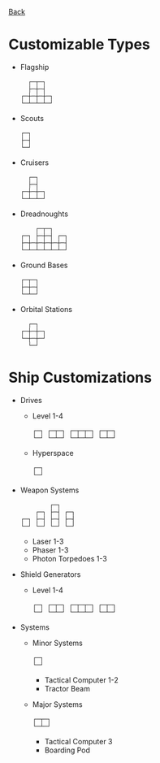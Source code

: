 [Back](https://github.com/haslo/space4x/blob/master/readme.md)

# Customizable Types

* Flagship

  ```
    ┌─┬─┐
    ├─┼─┤
  ┌─┼─┼─┼─┐
  └─┴─┴─┴─┘
  ```

* Scouts

  ```
  ┌─┐
  ├─┤
  └─┘
  ```

* Cruisers

  ```
    ┌─┐
    ├─┤
  ┌─┼─┼─┐
  └─┴─┴─┘
  ```

* Dreadnoughts

  ```
      ┌─┬─┐
  ┌─┐ ├─┼─┤ ┌─┐
  ├─┼─┼─┼─┼─┼─┤
  └─┴─┴─┴─┴─┴─┘
  ```

* Ground Bases

  ```
  ┌─┬─┐
  ├─┼─┤
  └─┴─┘
  ```

* Orbital Stations

  ```
    ┌─┐
  ┌─┼─┼─┐
  └─┼─┼─┘
    └─┘
  ```


# Ship Customizations

* Drives
  * Level 1-4

    ```
    ┌─┐ ┌─┬─┐ ┌─┬─┬─┐ ┌─┬─┐
    └─┘ └─┴─┘ └─┴─┴─┘ └─┴─┘
    ```

  * Hyperspace

    ```
    ┌─┐
    └─┘
    ```

* Weapon Systems

  ```
          ┌─┐
      ┌─┐ ├─┤ ┌─┐
  ┌─┐ ├─┤ ├─┤ ├─┤
  └─┘ └─┘ └─┘ └─┘
  ```

  * Laser 1-3
  * Phaser 1-3
  * Photon Torpedoes 1-3
* Shield Generators
  * Level 1-4

    ```
    ┌─┐ ┌─┬─┐ ┌─┬─┬─┐ ┌─┬─┐
    └─┘ └─┴─┘ └─┴─┴─┘ └─┴─┘
    ```

* Systems
  * Minor Systems

      ```
      ┌─┐
      └─┘
      ```

    * Tactical Computer 1-2
    * Tractor Beam
  * Major Systems

      ```
      ┌─┬─┐
      └─┴─┘
      ```

    * Tactical Computer 3
    * Boarding Pod
